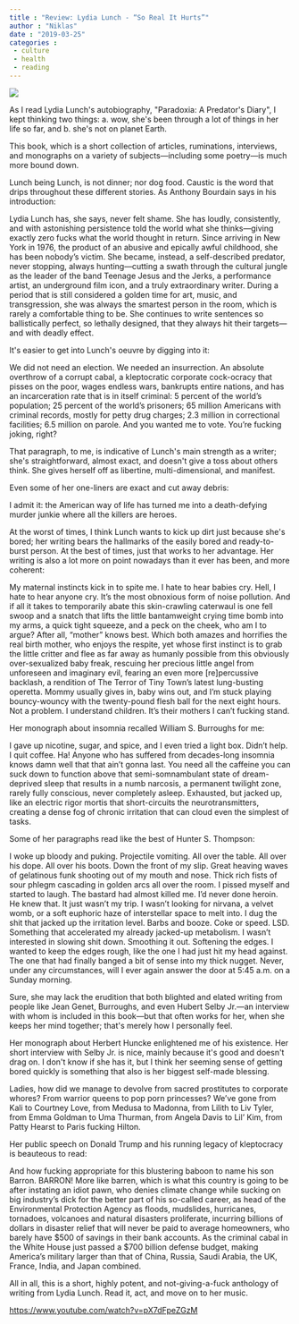 ```yaml
---
title : "Review: Lydia Lunch - “So Real It Hurts”"
author : "Niklas"
date : "2019-03-25"
categories : 
 - culture
 - health
 - reading
---
```


![](https://niklasblog.com/wp-content/9781609809430.jpeg)

As I read Lydia Lunch's autobiography, "Paradoxia: A Predator's Diary", I kept thinking two things: a. wow, she's been through a lot of things in her life so far, and b. she's not on planet Earth.

This book, which is a short collection of articles, ruminations, interviews, and monographs on a variety of subjects—including some poetry—is much more bound down.

Lunch being Lunch, is not dinner; nor dog food. Caustic is the word that drips throughout these different stories. As Anthony Bourdain says in his introduction:

Lydia Lunch has, she says, never felt shame. She has loudly, consistently, and with astonishing persistence told the world what she thinks—giving exactly zero fucks what the world thought in return. Since arriving in New York in 1976, the product of an abusive and epically awful childhood, she has been nobody’s victim. She became, instead, a self-described predator, never stopping, always hunting—cutting a swath through the cultural jungle as the leader of the band Teenage Jesus and the Jerks, a performance artist, an underground film icon, and a truly extraordinary writer. During a period that is still considered a golden time for art, music, and transgression, she was always the smartest person in the room, which is rarely a comfortable thing to be. She continues to write sentences so ballistically perfect, so lethally designed, that they always hit their targets—and with deadly effect.

It's easier to get into Lunch's oeuvre by digging into it:

We did not need an election. We needed an insurrection. An absolute overthrow of a corrupt cabal, a kleptocratic corporate cock-ocracy that pisses on the poor, wages endless wars, bankrupts entire nations, and has an incarceration rate that is in itself criminal: 5 percent of the world’s population; 25 percent of the world’s prisoners; 65 million Americans with criminal records, mostly for petty drug charges; 2.3 million in correctional facilities; 6.5 million on parole. And you wanted me to vote. You’re fucking joking, right?

That paragraph, to me, is indicative of Lunch's main strength as a writer; she's straightforward, almost exact, and doesn't give a toss about others think. She gives herself off as libertine, multi-dimensional, and manifest.

Even some of her one-liners are exact and cut away debris:

I admit it: the American way of life has turned me into a death-defying murder junkie where all the killers are heroes.

At the worst of times, I think Lunch wants to kick up dirt just because she's bored; her writing bears the hallmarks of the easily bored and ready-to-burst person. At the best of times, just that works to her advantage. Her writing is also a lot more on point nowadays than it ever has been, and more coherent:

My maternal instincts kick in to spite me. I hate to hear babies cry. Hell, I hate to hear anyone cry. It’s the most obnoxious form of noise pollution. And if all it takes to temporarily abate this skin-crawling caterwaul is one fell swoop and a snatch that lifts the little bantamweight crying time bomb into my arms, a quick tight squeeze, and a peck on the cheek, who am I to argue? After all, “mother” knows best. Which both amazes and horrifies the real birth mother, who enjoys the respite, yet whose first instinct is to grab the little critter and flee as far away as humanly possible from this obviously over-sexualized baby freak, rescuing her precious little angel from unforeseen and imaginary evil, fearing an even more \[re\]percussive backlash, a rendition of The Terror of Tiny Town’s latest lung-busting operetta. Mommy usually gives in, baby wins out, and I’m stuck playing bouncy-wouncy with the twenty-pound flesh ball for the next eight hours. Not a problem. I understand children. It’s their mothers I can’t fucking stand.

Her monograph about insomnia recalled William S. Burroughs for me:

I gave up nicotine, sugar, and spice, and I even tried a light box. Didn’t help. I quit coffee. Ha! Anyone who has suffered from decades-long insomnia knows damn well that that ain’t gonna last. You need all the caffeine you can suck down to function above that semi-somnambulant state of dream-deprived sleep that results in a numb narcosis, a permanent twilight zone, rarely fully conscious, never completely asleep. Exhausted, but jacked up, like an electric rigor mortis that short-circuits the neurotransmitters, creating a dense fog of chronic irritation that can cloud even the simplest of tasks.

Some of her paragraphs read like the best of Hunter S. Thompson:

I woke up bloody and puking. Projectile vomiting. All over the table. All over his dope. All over his boots. Down the front of my slip. Great heaving waves of gelatinous funk shooting out of my mouth and nose. Thick rich fists of sour phlegm cascading in golden arcs all over the room. I pissed myself and started to laugh. The bastard had almost killed me. I’d never done heroin. He knew that. It just wasn’t my trip. I wasn’t looking for nirvana, a velvet womb, or a soft euphoric haze of interstellar space to melt into. I dug the shit that jacked up the irritation level. Barbs and booze. Coke or speed. LSD. Something that accelerated my already jacked-up metabolism. I wasn’t interested in slowing shit down. Smoothing it out. Softening the edges. I wanted to keep the edges rough, like the one I had just hit my head against. The one that had finally banged a bit of sense into my thick nugget. Never, under any circumstances, will I ever again answer the door at 5:45 a.m. on a Sunday morning.

Sure, she may lack the erudition that both blighted and elated writing from people like Jean Genet, Burroughs, and even Hubert Selby Jr.—an interview with whom is included in this book—but that often works for her, when she keeps her mind together; that's merely how I personally feel.

Her monograph about Herbert Huncke enlightened me of his existence. Her short interview with Selby Jr. is nice, mainly because it's good and doesn't drag on. I don't know if she has it, but I think her seeming sense of getting bored quickly is something that also is her biggest self-made blessing.

Ladies, how did we manage to devolve from sacred prostitutes to corporate whores? From warrior queens to pop porn princesses? We’ve gone from Kali to Courtney Love, from Medusa to Madonna, from Lilith to Liv Tyler, from Emma Goldman to Uma Thurman, from Angela Davis to Lil’ Kim, from Patty Hearst to Paris fucking Hilton.

Her public speech on Donald Trump and his running legacy of kleptocracy is beauteous to read:

And how fucking appropriate for this blustering baboon to name his son Barron. BARRON! More like barren, which is what this country is going to be after instating an idiot pawn, who denies climate change while sucking on big industry’s dick for the better part of his so-called career, as head of the Environmental Protection Agency as floods, mudslides, hurricanes, tornadoes, volcanoes and natural disasters proliferate, incurring billions of dollars in disaster relief that will never be paid to average homeowners, who barely have $500 of savings in their bank accounts. As the criminal cabal in the White House just passed a $700 billion defense budget, making America’s military larger than that of China, Russia, Saudi Arabia, the UK, France, India, and Japan combined.

All in all, this is a short, highly potent, and not-giving-a-fuck anthology of writing from Lydia Lunch. Read it, act, and move on to her music.

https://www.youtube.com/watch?v=pX7dFpeZGzM
